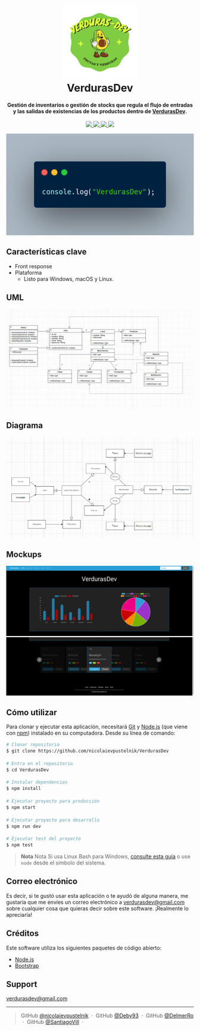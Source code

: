 
<h1 align="center">
  <br>
  <a href=""><img src="./src/public/img/vd1.png" alt="" width="200"></a>
  <br>
  VerdurasDev
  <br>
</h1>

<h4 align="center">Gestión de inventarios o gestión de stocks que regula el flujo de entradas y las salidas de existencias de los productos dentro de <a href="" target="_blank">VerdurasDev</a>.</h4>

<p align="center">
  <a href="">
    <img src="https://img.shields.io/badge/express-4.18.1-green">
  </a>
  <a href="">
    <img src="https://img.shields.io/badge/mocha-10.0.0-yellowgreen">
  </a>
  <a href="">
    <img src="https://img.shields.io/badge/chai-4.3.6-blue">
  </a>
  <a href="">
    <img src="https://img.shields.io/badge/mongoose-6.6.0-lightgrey">
  </a>
</p>

![screenshot](./src/public/img/verdurasDev.png)

## Características clave

* Front response 
* Plataforma
  - Listo para Windows, macOS y Linux.

## UML
<img src="./src/public/img/Diagrama.png">

## Diagrama
<img src="./src/public/img/DiagramaDeUso.png">

## Mockups
<img src="./src/public/img/fondo1.png">
<img src="./src/public/img/fondo2.png">

## Cómo utilizar

Para clonar y ejecutar esta aplicación, necesitará [Git](https://git-scm.com) y [Node.js](https://nodejs.org/en/download/) (que viene con [npm](http://npmjs.com)) instalado en su computadora. Desde su línea de comando:

```bash
# Clonar repositorio
$ git clone https://github.com/nicolaievpustelnik/VerdurasDev

# Entra en el repositorio
$ cd VerdurasDev

# Instalar dependencias
$ npm install

# Ejecutar proyecto para producción 
$ npm start

# Ejecutar proyecto para desarrollo
$ npm run dev 

# Ejecutar test del proyecto
$ npm test 
```

> **Nota**
> Nota Si usa Linux Bash para Windows, [consulte esta guía](https://www.howtogeek.com/261575/how-to-run-graphical-linux-desktop-applications-from-windows-10s-bash-shell/) o use `node` desde el símbolo del sistema.

## Correo electrónico

Es decir, si te gustó usar esta aplicación o te ayudó de alguna manera, me gustaría que me envíes un correo electrónico a <verdurasdev@gmail.com> sobre cualquier cosa que quieras decir sobre este software. ¡Realmente lo apreciaría!

## Créditos

Este software utiliza los siguientes paquetes de código abierto:

- [Node.js](https://nodejs.org/)
- [Bootstrap](https://bootstrap.com)

## Support
<verdurasdev@gmail.com>

---

> GitHub [@nicolaievpustelnik](https://github.com/nicolaievpustelnik) &nbsp;&middot;&nbsp;
> GitHub [@Deby93](https://github.com/Deby93) &nbsp;&middot;&nbsp;
> GitHub [@DelmerRo](https://github.com/DelmerRo) &nbsp;&middot;&nbsp;
> GitHub [@SantiagoVill](https://github.com/SantiagoVill) &nbsp;&middot;&nbsp;

